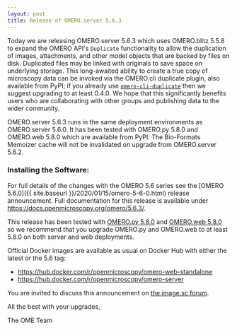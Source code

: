 ```yaml
---
layout: post
title: Release of OMERO.server 5.6.3
---
```


Today we are releasing OMERO.server 5.6.3 which
uses OMERO.blitz 5.5.8 to expand the
OMERO API's `Duplicate` functionality to allow the duplication of
images, attachments, and other model objects that are backed by files on
disk. Duplicated files may be linked with originals to save space on underlying storage. This long-awaited ability to create a true copy of microscopy data can be
invoked via the OMERO.cli duplicate plugin, also available from PyPI; if
you already use [`omero-cli-duplicate`](https://pypi.org/project/omero-cli-duplicate/) then we suggest upgrading to at
least 0.4.0. We hope that this significantly benefits users who are
collaborating with other groups and publishing data to the wider
community.

OMERO.server 5.6.3 runs in the same deployment environments as
OMERO.server 5.6.0.
It has been tested with
OMERO.py 5.8.0 and OMERO.web 5.8.0 which are available from PyPI.
The Bio-Formats Memoizer cache will not be
invalidated on upgrade from OMERO.server 5.6.2.

### Installing the Software:

For full details of the changes with the OMERO 5.6 series see the
[OMERO 5.6.0]({{ site.baseurl }}/2020/01/15/omero-5-6-0.html) release
announcement. Full documentation for this release is available
under <https://docs.openmicroscopy.org/omero/5.6.3/>.

This release has been tested with
[OMERO.py 5.8.0](https://pypi.org/project/omero-py/5.8.0/) and
[OMERO.web 5.8.0](https://pypi.org/project/omero-web/5.8.0/) so we
recommend that you upgrade OMERO.py and OMERO.web to at least 5.8.0 on
both server and web deployments.

Official Docker images are available as usual on Docker Hub with either
the latest or the 5.6 tag:

* <https://hub.docker.com/r/openmicroscopy/omero-web-standalone>
* <https://hub.docker.com/r/openmicroscopy/omero-server>

You are invited to discuss this announcement on
[the image.sc forum](https://forum.image.sc/tags/c/data-management/omero).

All the best with your upgrades,

The OME Team
